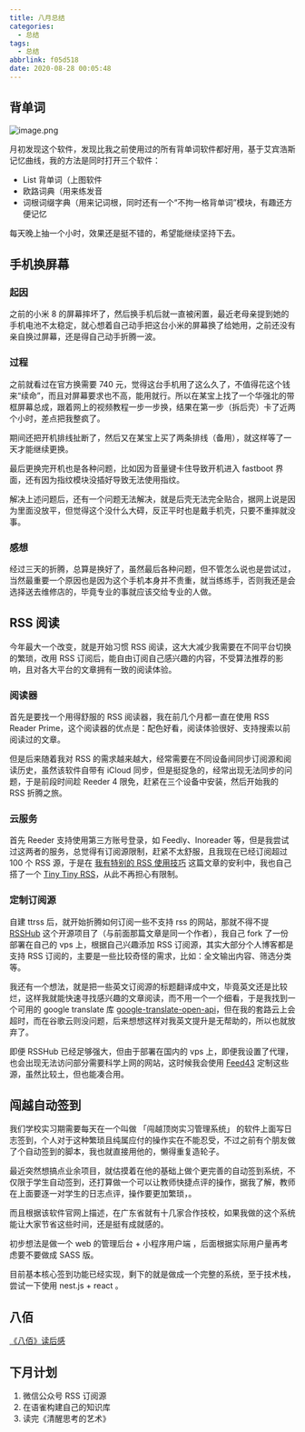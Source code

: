 ```yaml
---
title: 八月总结
categories:
  - 总结
tags:
  - 总结
abbrlink: f05d518
date: 2020-08-28 00:05:48
---
```


## 背单词

![image.png](https://cdn.nlark.com/yuque/0/2020/png/486863/1598539017095-508fba61-1228-46b1-b1ca-9c204a249017.png?x-oss-process=image%2Fresize%2Cw_2000)

月初发现这个软件，发现比我之前使用过的所有背单词软件都好用，基于艾宾浩斯记忆曲线，我的方法是同时打开三个软件：

- List 背单词（上图软件
- 欧路词典（用来练发音
- 词根词缀字典（用来记词根，同时还有一个“不拘一格背单词”模块，有趣还方便记忆



每天晚上抽一个小时，效果还是挺不错的，希望能继续坚持下去。



## 手机换屏幕

### 起因

之前的小米 8 的屏幕摔坏了，然后换手机后就一直被闲置，最近老母亲提到她的手机电池不太稳定，就心想着自己动手把这台小米的屏幕换了给她用，之前还没有亲自换过屏幕，还是得自己动手折腾一波。

### 过程

之前就看过在官方换需要 740 元，觉得这台手机用了这么久了，不值得花这个钱来“续命”，而且对屏幕要求也不高，能用就行。所以在某宝上找了一个华强北的带框屏幕总成，跟着网上的视频教程一步一步换，结果在第一步（拆后壳）卡了近两个小时，差点把我整疯了。

期间还把开机排线扯断了，然后又在某宝上买了两条排线（备用），就这样等了一天才能继续更换。

最后更换完开机也是各种问题，比如因为音量键卡住导致开机进入 fastboot 界面，还有因为指纹模块没插好导致无法使用指纹。

解决上述问题后，还有一个问题无法解决，就是后壳无法完全贴合，据网上说是因为里面没放平，但觉得这个没什么大碍，反正平时也是戴手机壳，只要不重摔就没事。

### 感想

经过三天的折腾，总算是换好了，虽然最后各种问题，但不管怎么说也是尝试过，当然最重要一个原因也是因为这个手机本身并不贵重，就当练练手，否则我还是会选择送去维修店的，毕竟专业的事就应该交给专业的人做。



## RSS 阅读

今年最大一个改变，就是开始习惯 RSS 阅读，这大大减少我需要在不同平台切换的繁琐，改用 RSS 订阅后，能自由订阅自己感兴趣的内容，不受算法推荐的影响，且对各大平台的文章拥有一致的阅读体验。



### 阅读器

首先是要找一个用得舒服的 RSS 阅读器，我在前几个月都一直在使用 RSS Reader Prime，这个阅读器的优点是：配色好看，阅读体验很好、支持搜索以前阅读过的文章。



但是后来随着我对 RSS 的需求越来越大，经常需要在不同设备间同步订阅源和阅读历史，虽然该软件自带有 iCloud 同步，但是挺捉急的，经常出现无法同步的问题，于是前段时间趁 Reeder 4 限免，赶紧在三个设备中安装，然后开始我的 RSS 折腾之旅。



### 云服务

首先 Reeder 支持使用第三方账号登录，如 Feedly、Inoreader 等，但是我尝试过这两者的服务，总觉得有订阅源限制，赶紧不太舒服，且我现在已经订阅超过 100 个 RSS 源，于是在 [我有特别的 RSS 使用技巧](https://diygod.me/ohmyrss/) 这篇文章的安利中，我也自己搭了一个  [Tiny Tiny RSS](https://github.com/HenryQW/docker-ttrss-plugins)，从此不再担心有限制。



### 定制订阅源

自建 ttrss 后，就开始折腾如何订阅一些不支持 rss 的网站，那就不得不提 [RSSHub](https://docs.rsshub.app/) 这个开源项目了（与前面那篇文章是同一个作者），我自己 fork 了一份部署在自己的 vps 上，根据自己兴趣添加 RSS 订阅源，其实大部分个人博客都是支持 RSS 订阅的，主要是一些比较奇怪的需求，比如：全文输出内容、筛选分类等。



我还有一个想法，就是把一些英文订阅源的标题翻译成中文，毕竟英文还是比较烂，这样我就能快速寻找感兴趣的文章阅读，而不用一个一个细看，于是我找到一个可用的 google translate 库 [google-translate-open-api](https://www.npmjs.com/package/google-translate-open-api)，但在我的套路云上会超时，而在谷歌云则没问题，后来想想这样对我英文提升是无帮助的，所以也就放弃了。



即便 RSSHub 已经足够强大，但由于部署在国内的 vps 上，即便我设置了代理，也会出现无法访问部分需要科学上网的网站，这时候我会使用 [Feed43](https://feed43.com/) 定制这些源，虽然比较土，但也能凑合用。



## 闯越自动签到

我们学校实习期需要每天在一个叫做 「闯越顶岗实习管理系统」 的软件上面写日志签到，个人对于这种繁琐且纯属应付的操作实在不能忍受，不过之前有个朋友做了个自动签到的脚本，我也就直接用他的，懒得重复造轮子。



最近突然想搞点业余项目，就估摸着在他的基础上做个更完善的自动签到系统，不仅限于学生自动签到，还打算做一个可以让教师快捷点评的操作，据我了解，教师在上面要逐一对学生的日志点评，操作要更加繁琐，。



而且根据该软件官网上描述，在广东省就有十几家合作技校，如果我做的这个系统能让大家节省这些时间，还是挺有成就感的。



初步想法是做一个 web 的管理后台 + 小程序用户端 ，后面根据实际用户量再考虑要不要做成 SASS 版。



目前基本核心签到功能已经实现，剩下的就是做成一个完整的系统，至于技术栈，尝试一下使用 nest.js + react 。



## 八佰

[《八佰》读后感](https://4ark.me/post/cb4414ef.html)



## 下月计划

1. 微信公众号 RSS 订阅源
2. 在语雀构建自己的知识库
3. 读完《清醒思考的艺术》